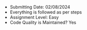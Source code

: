 - Submitting Date: 02/08/2024
- Everything is followed as per steps
- Assignment Level: Easy
- Code Quality is Maintained? Yes